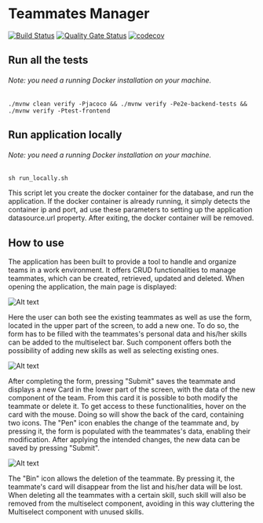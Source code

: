 # Teammates Manager
[![Build Status](https://travis-ci.com/stefff94/teammates-manager.svg?branch=master)](https://travis-ci.com/stefff94/teammates-manager)
[![Quality Gate Status](https://sonarcloud.io/api/project_badges/measure?project=it.polste.attsw%3Ateammates-manager&metric=alert_status)](https://sonarcloud.io/dashboard?id=it.polste.attsw%3Ateammates-manager)
[![codecov](https://codecov.io/gh/stefff94/teammates-manager/branch/master/graph/badge.svg)](https://codecov.io/gh/stefff94/teammates-manager)

## Run all the tests
###### Note: you need a running Docker installation on your machine.
```
./mvnw clean verify -Pjacoco && ./mvnw verify -Pe2e-backend-tests && ./mvnw verify -Ptest-frontend
``` 

## Run application locally
###### Note: you need a running Docker installation on your machine.
```
sh run_locally.sh
``` 
This script let you create the docker container for the database, and run the application. 
If the docker container is already running, it simply detects the container ip and port, ad use these parameters 
to setting up the application datasource.url property. After exiting, the docker container will be removed.


## How to use
The application has been built to provide a tool to handle and organize teams in a work environment.
It offers CRUD functionalities to manage teammates, which can be created, retrieved, updated and deleted.
When opening the application, the main page is displayed:

![Alt text](https://i.ibb.co/Vj2Dc4F/home.png "Home")

Here the user can both see the existing teammates as well as use the form, located in the upper part of the screen,
to add a new one. To do so, the form has to be filled with the teammates's personal data and his/her skills can be
added to the multiselect bar. Such component offers both the possibility of adding new skills as well as selecting 
existing ones.

![Alt text](https://i.ibb.co/4RVdGD4/insert-teammate.png "Insert new teammate")

After completing the form, pressing "Submit" saves the teammate and displays a new Card in the lower part of the screen,
with the data of the new component of the team. 
From this card it is possible to both modify the teammate or delete it.
To get access to these functionalities, hover on the card with the mouse. Doing so will show the back of the card,
containing two icons. 
The "Pen" icon enables the change of the teammate and, by pressing it, the form is populated with the teammates's data,
enabling their modification. After applying the intended changes, the new data can be saved by pressing "Submit".

![Alt text](https://i.ibb.co/nq254NQ/teammate-list.png "Teammate list")

The "Bin" icon allows the deletion of the teammate. By pressing it, the teammate's card will disappear from the list 
and his/her data will be lost. When deleting all the teammates with a certain skill, such skill will also be removed 
from the multiselect component, avoiding in this way cluttering the Multiselect component with unused skills.
